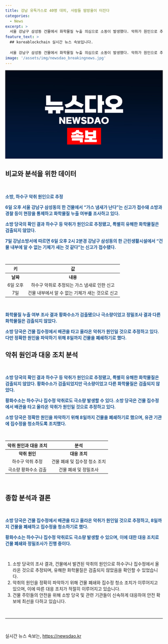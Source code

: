 ```yaml
---
title: 강남 유독가스로 40명 대피, 사람들 땀방울이 터진다
categories:
  - News
excerpt: >
  서울 강남구 삼성동 건물에서 화학물질 누출 의심으로 소동이 발생했다. 악취가 원인으로 추정되었고, 40명 중 11명이 응급처치를 받았다. 황화수소 검출은 극소량이었고, 정밀조사에서 다른 화학물질은 검출되지 않았다. 소방 당국은 집수정에서 올라온 악취가 원인으로 보고 건물 폐쇄 및 청소 조치를 취했다. (150자)
feature_text: >
  ## koreablockchain 실시간 뉴스 속보입니다.

  서울 강남구 삼성동 건물에서 화학물질 누출 의심으로 소동이 발생했다. 악취가 원인으로 추정되었고, 40명 중 11명이 응급처치를 받았다. 황화수소 검출은 극소량이었고, 정밀조사에서 다른 화학물질은 검출되지 않았다. 소방 당국은 집수정에서 올라온 악취가 원인으로 보고 건물 폐쇄 및 청소 조치를 취했다. (150자)
image: '/assets/img/newsdao_breakingnews.jpg'
---
```


<p><img src="/assets/img/newsdao_breakingnews.jpg" alt="koreablockchain 속보" /></p>

<h2 data-ke-size="size26">비교와 분석을 위한 데이터</h2>

<p data-ke-size="size16">&nbsp;</p>

<p data-ke-size="size16"><b><span style="color: #1a5490;">소방, 하수구 악취 원인으로 추정</span></b></p>

<p data-ke-size="size16"><b><span style="color: #1a5490;">6일 오후 서울 강남구 삼성동의 한 건물에서 “가스 냄새가 난다”는 신고가 접수돼 소방과 경찰 등이 현장을 통제하고 화학물질 누출 여부를 조사하고 있다.</span></b></p>

<p data-ke-size="size16"><b><span style="color: #1a5490;">소방 당국의 확인 결과 하수구 등 악취가 원인으로 추정됐고, 특별히 유해한 화학물질은 검출되지 않았다.</span></b></p>

<p data-ke-size="size16"><b><span style="color: #1a5490;">7일 강남소방서에 따르면 6일 오후 2시 2분경 강남구 삼성동의 한 근린생활시설에서 “건물 내부에 알 수 없는 기체가 새는 것 같다”는 신고가 접수됐다.</span></b></p>

<p data-ke-size="size16">&nbsp;</p>

<table>
<thead>
<tr>
<th>키</th>
<th>값</th>
</tr>
</thead>
<tbody>
<tr>
<td style="text-align: center; height: 17px;"><b>날짜</b></td>
<td style="text-align: center; height: 17px;"><b>내용</b></td>
</tr>
<tr>
<td style="text-align: center;">6일 오후</td>
<td style="text-align: center;">하수구 악취로 추정되는 가스 냄새로 인한 신고</td>
</tr>
<tr>
<td style="text-align: center;">7일</td>
<td style="text-align: center;">건물 내부에서 알 수 없는 기체가 새는 것으로 신고</td>
</tr>
</tbody>
</table>

<p data-ke-size="size16">&nbsp;</p>

<p data-ke-size="size16"><b><span style="color: #1a5490;">화학물질 누출 여부 조사 결과 황화수소가 검출됐으나 극소량이었고 정밀조사 결과 다른 화학물질은 검출되지 않았다.</span></b></p>

<p data-ke-size="size16"><b><span style="color: #1a5490;">소방 당국은 건물 집수정에서 배관을 타고 올라온 악취가 원인일 것으로 추정하고 있다. 다만 정확한 원인을 파악하기 위해 8일까지 건물을 폐쇄하기로 했다.</span></b></p>

<h2 data-ke-size="size26">악취 원인과 대응 조치 분석</h2>

<p data-ke-size="size16">&nbsp;</p>

<p data-ke-size="size16"><b><span style="color: #1a5490;">소방 당국의 확인 결과 하수구 등 악취가 원인으로 추정됐고, 특별히 유해한 화학물질은 검출되지 않았다. 황화수소가 검출되었지만 극소량이었고 다른 화학물질은 검출되지 않았다.</span></b></p>

<p data-ke-size="size16"><b><span style="color: #1a5490;">황화수소는 하수구나 집수정 악취로도 극소량 발생할 수 있다. 소방 당국은 건물 집수정에서 배관을 타고 올라온 악취가 원인일 것으로 추정하고 있다.</span></b></p>

<p data-ke-size="size16"><b><span style="color: #1a5490;">소방 당국은 정확한 원인을 파악하기 위해 8일까지 건물을 폐쇄하기로 했으며, 유관 기관에 집수정을 청소하도록 조치했다.</span></b></p>

<p data-ke-size="size16">&nbsp;</p>

<table>
<thead>
<tr>
<th>악취 원인과 대응 조치</th>
<th>분석</th>
</tr>
</thead>
<tbody>
<tr>
<td style="text-align: center; height: 17px;"><b>악취 원인</b></td>
<td style="text-align: center; height: 17px;"><b>대응 조치</b></td>
</tr>
<tr>
<td style="text-align: center;">하수구 악취 추정</td>
<td style="text-align: center;">건물 폐쇄 및 집수정 청소 조치</td>
</tr>
<tr>
<td style="text-align: center;">극소량 황화수소 검출</td>
<td style="text-align: center;">건물 폐쇄 및 정밀조사</td>
</tr>
</tbody>
</table>

<p data-ke-size="size16">&nbsp;</p>

<h2 data-ke-size="size26">종합 분석과 결론</h2>

<p data-ke-size="size16">&nbsp;</p>

<p data-ke-size="size16"><b><span style="color: #1a5490;">소방 당국은 건물 집수정에서 배관을 타고 올라온 악취가 원인일 것으로 추정하고, 8일까지 건물을 폐쇄하고 집수정을 청소하기로 했다.</span></b></p>

<p data-ke-size="size16"><b><span style="color: #1a5490;">황화수소는 하수구나 집수정 악취로도 극소량 발생할 수 있으며, 이에 대한 대응 조치로 건물 폐쇄와 정밀조사가 진행 중이다.</span></b></p>

<p data-ke-size="size16">&nbsp;</p>

<ol>
<li>소방 당국의 조사 결과, 건물에서 발견된 악취의 원인으로 하수구나 집수정에서 올라온 것으로 추정되며, 유해한 화학물질은 검출되지 않았음을 확인할 수 있었습니다.</li>
<li>악취의 원인을 정확히 파악하기 위해 건물 폐쇄와 집수정 청소 조치가 이루어지고 있으며, 이에 따른 대응 조치가 적절히 이루어지고 있습니다.</li>
<li>건물 주민들의 안전을 위해 소방 당국 및 관련 기관들이 신속하게 대응하여 안전 확보에 최선을 다하고 있습니다.</li>
</ol>

<p data-ke-size="size16">&nbsp;</p>

<hr>

<p data-ke-size="size16">&nbsp;</p>
실시간 뉴스 속보는, <a href="https://newsdao.kr" rel="dofollow">https://newsdao.kr</a>


